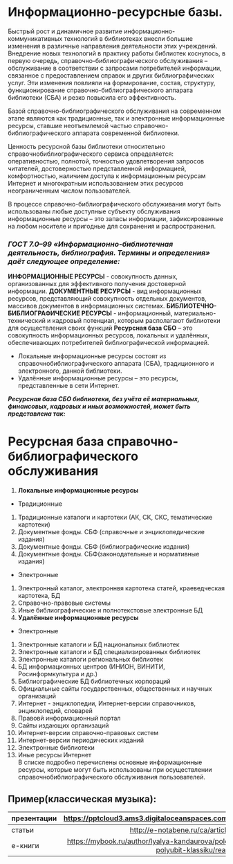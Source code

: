# Информационно-ресурсные базы.

Быстрый рост и динамичное развитие информационно-коммуникативных технологий в библиотеках внесли большие изменения в различные направления деятельности этих учреждений. Внедрение новых технологий в практику работы библиотек коснулось, в первую очередь, справочно-библиографического обслуживания – обслуживание в соответствии с запросами потребителей информации, связанное с предоставлением справок и других библиографических услуг. Эти изменения повлияли на формирование, состав, структуру, функционирование справочно-библиографического аппарата библиотеки (СБА) и резко повысила его эффективность.

Базой справочно-библиографического обслуживания на современном этапе являются как традиционные, так и электронные информационные ресурсы, ставшие неотъемлемой частью справочно-библиографического аппарата современной библиотеки.

Ценность ресурсной базы библиотеки относительно справочнобиблиографического сервиса определяется: оперативностью, полнотой, точностью удовлетворения запросов читателей, достоверностью представленной информацией, комфортностью, наличием доступа к информационным ресурсам Интернет и многократным использованием этих ресурсов неограниченным числом пользователей.

В процессе справочно-библиографического обслуживания могут быть использованы любые доступные субъекту обслуживания информационные ресурсы – это запасы информации, зафиксированные на любом носителе и пригодные для сохранения и распространения.

### *ГОСТ 7.0–99 «Информационно-библиотечная деятельность, библиография. Термины и определения» даёт следующее определение:*

**ИНФОРМАЦИОННЫЕ РЕСУРСЫ** - совокупность данных, организованных для эффективного получения достоверной информации.
**ДОКУМЕНТНЫЕ РЕСУРСЫ** - вид информационных ресурсов, представляющий совокупность отдельных документов, массивов документов в информационных системах.
**БИБЛИОТЕЧНО-БИБЛИОГРАФИЧЕСКИЕ РЕСУРСЫ** - информационный, материально-технический и кадровый потенциал, которым располагают библиотеки для осуществления своих функций
**Ресурсная база СБО** – это совокупность информационных ресурсов, локальных и удалённых, обеспечивающих потребителей библиографической информацией.
- Локальные информационные ресурсы состоят из справочнобиблиографического аппарата (СБА), традиционного и электронного, данной библиотеки.
- Удалённые информационные ресурсы – это ресурсы, представленные в сети Интернет.

***Ресурсная база СБО библиотеки, без учёта её материальных, финансовых, кадровых и иных возможностей, может быть представлена так:***

# Ресурсная база справочно-библиографического обслуживания
1. **Локальные информационные ресурсы**
- Традиционные
1. Традиционные каталоги и картотеки (АК, СК, СКС, тематические картотеки)
2. Документные фонды. СБФ (справочные и энциклопедические издания)
3. Документные фонды. СБФ (библиографические издания)
4. Документные фонды. СБФ(законодательные и нормативные издания)
- Электронные
1. Электронный каталог, электроннвя картотека статей, краеведческая картотека, БД
2. Справочно-правовые системы
3. Иные библиографические и полнотекстовые электронные БД
2. **Удалённые информационные ресурсы**
- Электронные
1. Электронные каталоги и БД национальных библиотек
2. Электронные каталоги и БД специализированных библиотек
3. Электронные каталоги региональных библиотек
4. БД информационных центров (ИНИОН, ВИНИТИ, Росинформкультура и др.)
5. Библиографические БД библиотечных корпораций
6. Официальные сайты государственных, общественных и научных организаций
7. Интернет - энциклопедии, Интернет-версии справочников, энциклопедий, словарей
8. Правовй информационный портал
9. Сайты издающих организаций
10. Интернет-версии справочно-правовых систем
11. Интернет-версии периодических изданий
12. Электронные библиотеки
13. Иные ресурсы Интернет <br>
В списке подробно перечислены основные информационные ресурсы, которые могут быть использованы при осуществлении справочнобиблиографического обслуживания пользователей.

## Пример(классическая музыка):
презентации | <https://pptcloud3.ams3.digitaloceanspaces.com/html5ppt/191869/index.html> 
:-------- |:-----:
статьи | <http://e-notabene.ru/ca/article_171.html>
e-книги | <https://mybook.ru/author/lyalya-kandaurova/polchasa-muzyki-kak-ponyat-i-polyubit-klassiku/reader>

